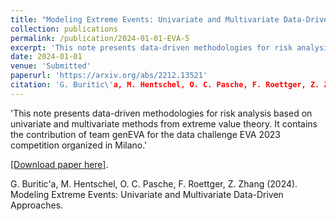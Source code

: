 ```yaml
---
title: "Modeling Extreme Events: Univariate and Multivariate Data-Driven Approaches"
collection: publications
permalink: /publication/2024-01-01-EVA-5
excerpt: 'This note presents data-driven methodologies for risk analysis based on univariate and multivariate methods from extreme value theory. It contains the contribution of team genEVA for the data challenge EVA 2023 competition organized in Milano.'
date: 2024-01-01
venue: 'Submitted'
paperurl: 'https://arxiv.org/abs/2212.13521'
citation: 'G. Buritic\'a, M. Hentschel, O. C. Pasche, F. Roettger, Z. Zhang (2024). Modeling Extreme Events: Univariate and Multivariate Data-Driven Approaches.'
---
```

'This note presents data-driven methodologies for risk analysis based on univariate and multivariate methods from extreme value theory. It contains the contribution of team genEVA for the data challenge EVA 2023 competition organized in Milano.'

[[Download paper here]](https://arxiv.org/abs/2401.14910).


G. Buritic\'a, M. Hentschel, O. C. Pasche, F. Roettger, Z. Zhang (2024). Modeling Extreme Events: Univariate and Multivariate Data-Driven Approaches.
